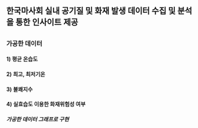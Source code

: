 ## 한국마사회 실내 공기질 및 화재 발생 데이터 수집 및 분석을 통한 인사이트 제공
## 
### 가공한 데이터
#### 1) 평균 온습도 
#### 2) 최고, 최저기온 
#### 3) 불쾌지수
#### 4) 실효습도 이용한 화재위험성 여부 

##### 가공한 데이터 그래프로 구현



